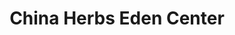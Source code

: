 ---
title: "China Herbs Eden Center"
url: /falls-church/china-herbs-eden-center/
shop: herbalist
---